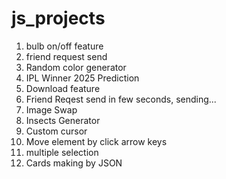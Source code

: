 # js_projects

1. bulb on/off feature
2. friend request send
3. Random color generator
4. IPL Winner 2025 Prediction
5. Download feature
6. Friend Reqest send in few seconds, sending...
7. Image Swap
8. Insects Generator
9. Custom cursor
10. Move element by click arrow keys
11. multiple selection
12. Cards making by JSON